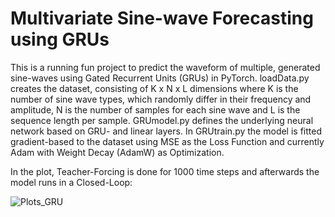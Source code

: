 # Multivariate Sine-wave Forecasting using GRUs
This is a running fun project to predict the waveform of multiple, generated sine-waves using Gated Recurrent Units (GRUs) in PyTorch. loadData.py creates the dataset, consisting of K x N x L dimensions where K is the number of sine wave types, which randomly differ in their frequency and amplitude, N is the number of samples for each sine wave and L is the sequence length per sample. GRUmodel.py defines the underlying neural network based on GRU- and linear layers. In GRUtrain.py the model is fitted gradient-based to the dataset using MSE as the Loss Function and currently Adam with Weight Decay (AdamW) as Optimization.

In the plot, Teacher-Forcing is done for 1000 time steps and afterwards the model runs in a Closed-Loop:

![Plots_GRU](https://user-images.githubusercontent.com/56418155/152622737-072afa14-fd8b-4e64-92c5-47d3c12665d2.png)

